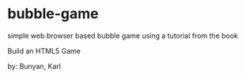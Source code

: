 # bubble-game
simple web browser based bubble game
using a tutorial from the book

Build an HTML5 Game 

by: Bunyan, Karl

